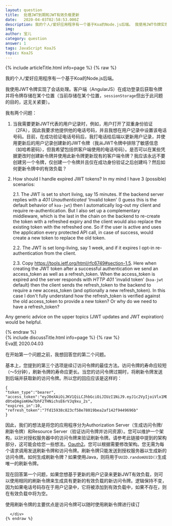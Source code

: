 ```yaml
---
layout: question
title:  处理JWT到期和JWT有效负载更新
date:   2020-04-03T02:58:53.000Z
description: 我的个人/爱好应用程序有一个基于Koa的Node.js后端。 我使用JWT令牌实现了会话处理。客户端（AngularJS）在成功登录后获取令牌并将令牌...
img: 
author: 宝儿
category: question
answer: 1
tags: JavaScript KoaJS
topic: KoaJS
---
```

<div class="article-root">
  <div class="article">
    {% include articleTitle.html info=page %}
    {% raw %}
    <div class="article-content"><p><font style="vertical-align: inherit;"><font style="vertical-align: inherit;">我的个人/爱好应用程序有一个基于Koa的Node.js后端。 </font></font></p>

<p><font style="vertical-align: inherit;"><font style="vertical-align: inherit;">我使用JWT令牌实现了会话处理。</font><font style="vertical-align: inherit;">客户端（AngularJS）在成功登录后获取令牌并将令牌存储在某个位置（当前存储在某个位置，</font></font><code>sessionStorage</code><font style="vertical-align: inherit;"><font style="vertical-align: inherit;">但出于此问题的目的，这无关紧要）。</font></font></p>

<p><font style="vertical-align: inherit;"><font style="vertical-align: inherit;">我有两个问题：</font></font></p>

<ol>
<li><p><font style="vertical-align: inherit;"><font style="vertical-align: inherit;">当我需要更新JWT代表的用户记录时，例如，用户打开了双重身份验证（2FA），因此我要求他提供他的电话号码，并且我想在用户记录中设置该电话号码。</font><font style="vertical-align: inherit;">目前，在成功验证电话号码后，我打电话给后端以更新用户记录，并使用更新后的用户记录创建新的JWT令牌（我从JWT令牌中排除了敏感信息（如哈希密码），但我希望包括供客户端使用的电话号码）。</font><font style="vertical-align: inherit;">是否可以在某些凭据更改时创建新令牌并使用此新令牌更新现有的客户端令牌？</font><font style="vertical-align: inherit;">我应该永远不要创建另一个令牌，仅创建一个令牌并且仅在成功身份验证之后创建吗？</font><font style="vertical-align: inherit;">然后如何更新令牌中的有效负载？</font></font></p></li>
<li><p>How should I handle expired JWT tokens? In my mind I have 3 (possible) scenarios:</p>

<p>2.1. The JWT is set to short living, say 15 minutes. If the backend server replies with a <em>401 Unauthenticated</em> 'Invalid token' (I guess this is the default behavior of <code>koa-jwt</code>) then I automatically log-out my client and require re-authentication. But I also set up a complementary middleware, which is the last in the chain on the backend to re-create the token with a refreshed expiry and the client would also replace the existing token with the refreshed one. So if the user is active and uses the application every protected API call, in case of success, would create a new token to replace the old token.</p>

<p>2.2. The JWT is set long-living, say 1 week, and if it expires I opt-in re-authentication from the client.</p>

<p>2.3. Copy <a href="https://tools.ietf.org/html/rfc6749#section-1.5" rel="nofollow noreferrer">https://tools.ietf.org/html/rfc6749#section-1.5</a>. Here when creating the JWT token after a successful authentication we send an access_token as well as a refresh_token. When the access_token is expired and the server responds with <em>HTTP 401</em> 'invalid token' (<code>koa-jwt</code> default) then the client sends the refresh_token to the backend to require a new access_token (and optionally a new refresh_token). In this case I don't fully understand how the refresh_token is verified against the old access_token to provide a new token? Or why do we need to have a refresh_token?</p></li>
</ol>

<p>Any generic advice on the upper topics (JWT updates and JWT expiration) would be helpful.</p></div>
    {% endraw %}
  </div>

  <div class="discuss-wrapper">
    {% include discussTitle.html info=page %}
    {% raw %}
    <div class="discuss-item">
        <div class="discuss-parent">
          <div class="discuss-meta">
            <span class="discuss-user">Eva凯</span>
            <span class="discuss-time">2020.04.03</span>
          </div>
          <div class="discuss-comment"><p><font style="vertical-align: inherit;"><font style="vertical-align: inherit;">在开始第一个问题之前，我想回答您的第二个问题。</font></font></p>

<p><font style="vertical-align: inherit;"><font style="vertical-align: inherit;">基本上，您提到的第三个选项是续订访问令牌的最佳方法。</font><font style="vertical-align: inherit;">访问令牌的寿命应较短（〜5分钟），刷新令牌的寿命应更长。</font><font style="vertical-align: inherit;">当您的访问令牌过期时，将刷新令牌发送到后端并获取新的访问令牌。</font><font style="vertical-align: inherit;">所以您的回应应该是这样的：</font></font></p>

<pre><code>{<font></font>
"token_type":"bearer",<font></font>
"access_token":"eyJ0eXAiOiJKV1QiLCJhbGciOiJIUzI1NiJ9.eyJ1c2VyIjoiVlx1MDAxNcKbwoNUwoonbFPCu8KhwrYiLCJpYXQiOjE0NDQyNjI4NjYsImV4cCI6MTQ0NDI2Mjg4Nn0.Dww7TC-d0teDAgsmKHw7bhF2THNichsE6rVJq9xu_2s",<font></font>
"expires_in":10,<font></font>
"refresh_token":"7fd15938c823cf58e78019bea2af142f9449696b"<font></font>
}<font></font>
</code></pre>

<p><font style="vertical-align: inherit;"><font style="vertical-align: inherit;">因此，我们的想法是将您的应用程序分为Authorization Server（生成访问令牌/刷新令牌）和Resource Server（验证访问令牌并访问资源）。</font><font style="vertical-align: inherit;">您可以维护一个架构，以针对授权服务器中的访问令牌来验证刷新令牌。</font><font style="vertical-align: inherit;">请参考此链接中提到的架构部分，这可能会给您一些想法。</font></font><a href="http://bshaffer.github.io/oauth2-server-php-docs/cookbook/" rel="nofollow"><font style="vertical-align: inherit;"><font style="vertical-align: inherit;">Oauth2</font></font></a><font style="vertical-align: inherit;"><font style="vertical-align: inherit;">。</font><font style="vertical-align: inherit;">您可以根据需要修改架构。</font><font style="vertical-align: inherit;">您无需为每个请求调用发送刷新令牌和访问令牌。</font><font style="vertical-align: inherit;">刷新令牌只能发送到授权服务器以生成新的访问令牌。</font><font style="vertical-align: inherit;">如何生成刷新令牌？</font><font style="vertical-align: inherit;">如果使用Java，则将用于</font></font><code>UUID.randomUUID()</code><font style="vertical-align: inherit;"><font style="vertical-align: inherit;">生成唯一的刷新令牌。</font></font></p>

<p><font style="vertical-align: inherit;"><font style="vertical-align: inherit;">现在回答第一个问题，如果您想基于更新的用户记录来更新JWT有效负载，则可以使用相同的刷新令牌来生成具有更新的有效负载的新访问令牌。</font><font style="vertical-align: inherit;">逻辑保持不变，因为如果电话号码存在于用户记录中，它将被添加到有效负载中，如果不存在，则在有效负载中将为空。</font></font></p>

<p><font style="vertical-align: inherit;"><font style="vertical-align: inherit;">使用刷新令牌的主要优点是访问令牌可以随时使用刷新令牌进行续订 </font></font></p></div>
        </div>
        
      </div>
    {% endraw %}
  </div>
<div>
